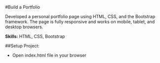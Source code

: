 #Build a Portfolio

Developed a personal portfolio page using HTML, CSS, and the Bootstrap framework. The page is fully responsive and works on mobile, tablet, and desktop browsers.

<b>Skills:</b> HTML, CSS, Bootstrap

##Setup Project:

- Open index.html file in your browser
